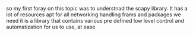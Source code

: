 so my first foray on this topic was to understnad the scapy library. It has a lot of resources apt for all networking handling frams and packages we need
it is a library that contains various pre defined low level control and automatization for us to use, at ease

